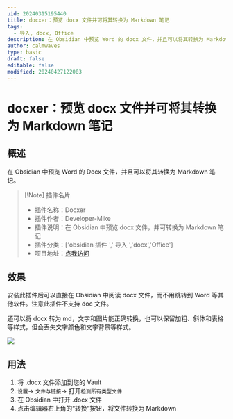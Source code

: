 ```yaml
---
uid: 20240315195440
title: docxer：预览 docx 文件并可将其转换为 Markdown 笔记
tags:
  - 导入, docx, Office
description: 在 Obsidian 中预览 Word 的 docx 文件，并且可以将其转换为 Markdown 笔记
author: calmwaves
type: basic
draft: false
editable: false
modified: 20240427122003
---
```


# docxer：预览 docx 文件并可将其转换为 Markdown 笔记

## 概述

在 Obsidian 中预览 Word 的 Docx 文件，并且可以将其转换为 Markdown 笔记。

> [!Note] 插件名片
> - 插件名称：Docxer
> - 插件作者：Developer-Mike
> - 插件说明：在 Obsidian 中预览 docx 文件，并可转换为 Markdown 笔记
> - 插件分类：['obsidian 插件 ',' 导入 ','docx','Office']
> - 项目地址：[点我访问](https://github.com/Developer-Mike/obsidian-docxer)

## 效果

安装此插件后可以直接在 Obsidian 中阅读 docx 文件，而不用跳转到 Word 等其他软件。注意此插件不支持 doc 文件。

还可以将 docx 转为 md，文字和图片能正确转换，也可以保留加粗、斜体和表格等样式，但会丢失文字颜色和文字背景等样式。

![](https://cdn.pkmer.cn/images/20240315200603.png!pkmer)

## 用法

1. 将 .docx 文件添加到您的 Vault
2. ```设置```→ ```文件与链接```→ 打开```检测所有类型文件```
3. 在 Obsidian 中打开 .docx 文件
4. 点击编辑器右上角的“转换”按钮，将文件转换为 Markdown

